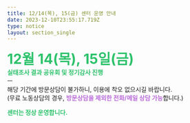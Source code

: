 ```yaml
---
title: 12/14(목), 15(금) 센터 운영 안내
date: 2023-12-10T23:55:17.719Z
type: notice
layout: section_single
---
```

<p><span style="font-size: 24pt; color: #2dc26b;"><strong>12월 14(목), 15일(금)</strong></span><br /><span style="color: #2dc26b;"><strong>실태조사 결과 공유회 및 정기감사 진행</strong></span><br />ㅡ<br />해당 기간에 방문상담이 불가하니, 이용에 착오 없으시길 바랍니다.<br />(무료 노동상담의 경우, <span style="color: #b96ad9;"><strong>방문상담을 제외한 전화/메일 상담 가능</strong></span>합니다.)</p>
<p><span style="color: #2dc26b;"><strong>센터는 정상 운영합니다.</strong></span></p>
<p>&nbsp;</p>
<p>&nbsp;</p>